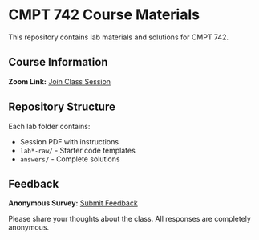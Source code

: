 # CMPT 742 Course Materials

This repository contains lab materials and solutions for CMPT 742.

## Course Information

**Zoom Link:** [Join Class Session](https://sfu.zoom.us/j/87867411788?pwd=1p2bu77IZ5rVFUmLprLqNRbdBwhYVd.1)

## Repository Structure

Each lab folder contains:
- Session PDF with instructions
- `lab*-raw/` - Starter code templates  
- `answers/` - Complete solutions

## Feedback

**Anonymous Survey:** [Submit Feedback](https://s.surveyplanet.com/9g2ug9f3)

Please share your thoughts about the class. All responses are completely anonymous.